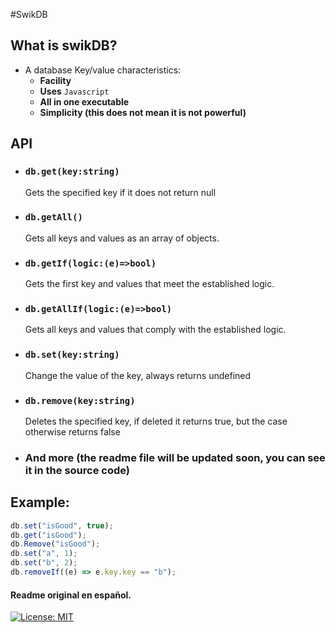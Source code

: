 #SwikDB

## What is swikDB?

- A database Key/value characteristics:
  - **Facility**
  - **Uses** `Javascript`
  - **All in one executable**
  - **Simplicity (this does not mean it is not powerful)**

## API

- ### `db.get(key:string)`
  Gets the specified key if it does not return null
- ### `db.getAll()`
  Gets all keys and values ​​as an array of objects.
- ### `db.getIf(logic:(e)=>bool)`
  Gets the first key and values ​​that meet the established logic.
- ### `db.getAllIf(logic:(e)=>bool)`
  Gets all keys and values ​​that comply with the established logic.
- ### `db.set(key:string)`
  Change the value of the key, always returns undefined
- ### `db.remove(key:string)`
  Deletes the specified key, if deleted it returns true, but the case otherwise
  returns false
- ### And more (the readme file will be updated soon, you can see it in the source code)

## Example:

```js
db.set("isGood", true);
db.get("isGood");
db.Remove("isGood");
db.set("a", 1);
db.set("b", 2);
db.removeIf((e) => e.key.key == "b");
```

#### Readme original en español.

[![License: MIT](https://img.shields.io/badge/License-MIT-Yellow.svg)](https://opensource.org/licenses/MIT)
